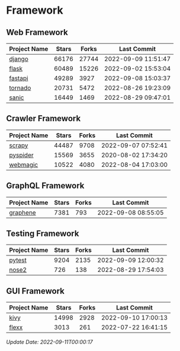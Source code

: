 # Framework

## Web Framework
| Project Name | Stars | Forks | Last Commit |
| ------------ | ----- | ----- | ----------- |
| [django](https://github.com/django/django) | 66176 | 27744 | 2022-09-09 11:51:47 |
| [flask](https://github.com/pallets/flask) | 60489 | 15226 | 2022-09-02 15:53:04 |
| [fastapi](https://github.com/tiangolo/fastapi) | 49289 | 3927 | 2022-09-08 15:03:37 |
| [tornado](https://github.com/tornadoweb/tornado) | 20731 | 5472 | 2022-08-26 19:23:09 |
| [sanic](https://github.com/sanic-org/sanic) | 16449 | 1469 | 2022-08-29 09:47:01 |

## Crawler Framework
| Project Name | Stars | Forks | Last Commit |
| ------------ | ----- | ----- | ----------- |
| [scrapy](https://github.com/scrapy/scrapy) | 44487 | 9708 | 2022-09-07 07:52:41 |
| [pyspider](https://github.com/binux/pyspider) | 15569 | 3655 | 2020-08-02 17:34:20 |
| [webmagic](https://github.com/code4craft/webmagic) | 10522 | 4080 | 2022-08-04 17:03:00 |

## GraphQL Framework
| Project Name | Stars | Forks | Last Commit |
| ------------ | ----- | ----- | ----------- |
| [graphene](https://github.com/graphql-python/graphene) | 7381 | 793 | 2022-09-08 08:55:05 |

## Testing Framework
| Project Name | Stars | Forks | Last Commit |
| ------------ | ----- | ----- | ----------- |
| [pytest](https://github.com/pytest-dev/pytest) | 9204 | 2135 | 2022-09-09 12:00:32 |
| [nose2](https://github.com/nose-devs/nose2) | 726 | 138 | 2022-08-29 17:54:03 |

## GUI Framework
| Project Name | Stars | Forks | Last Commit |
| ------------ | ----- | ----- | ----------- |
| [kivy](https://github.com/kivy/kivy) | 14998 | 2928 | 2022-09-10 17:00:13 |
| [flexx](https://github.com/flexxui/flexx) | 3013 | 261 | 2022-07-22 16:41:15 |

*Update Date: 2022-09-11T00:00:17*